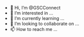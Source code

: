 - 👋 Hi, I’m @GSCConnect
- 👀 I’m interested in ...
- 🌱 I’m currently learning ...
- 💞️ I’m looking to collaborate on ...
- 📫 How to reach me ...

<!---
GSCConnect/GSCConnect is a ✨ special ✨ repository because its `README.md` (this file) appears on your GitHub profile.
You can click the Preview link to take a look at your changes.
--->
